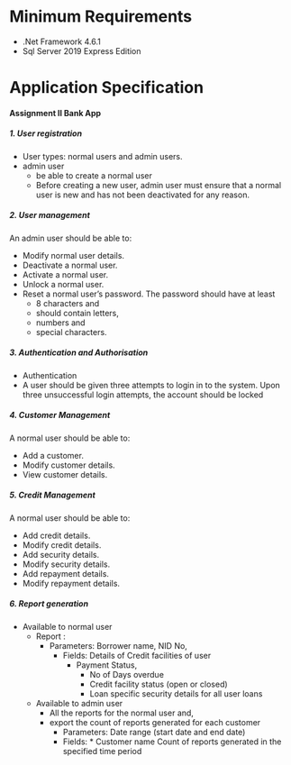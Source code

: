# Minimum Requirements
- .Net Framework 4.6.1
- Sql Server 2019 Express Edition


# Application Specification
#### Assignment II Bank App

##### 1. User registration
- User types: normal users and admin users.
- admin user 
     * be able to create a normal user
     * Before creating a new user, admin user must ensure that a normal user is new and has not been deactivated for any reason.
		
##### 2. User management
An admin user should be able to:
-  Modify normal user details.
- Deactivate a normal user.
- Activate a normal user.
- Unlock a normal user.
- Reset a normal user’s password. The password should have at least 
    * 8 characters and 
    * should contain letters, 
    * numbers and 
    * special characters.
##### 3. Authentication and Authorisation
- Authentication
-  A user should be given three attempts to login in to the system. Upon three unsuccessful login attempts, the account should be locked
	
##### 4. Customer Management
A normal user should be able to:
- Add a customer.
- Modify customer details.
-  View customer details.
##### 5. Credit Management
A normal user should be able to:
- Add credit details.
- Modify credit details.
- Add security details.
- Modify security details.
- Add repayment details.
- Modify repayment details.

##### 6. Report generation
- Available to normal user
    * Report : 
        * Parameters: Borrower name, NID No,
            * Fields: Details of Credit facilities of user
                * Payment Status, 
                    * No of Days overdue
                    * Credit facility status  (open or closed)
                    * Loan specific security details for all user loans
    * Available to admin user
        * All the reports for the normal user and,
        * export the count of reports generated for each customer
            * Parameters: Date range (start date and end date)
            *  Fields: 
                    * Customer name
Count of reports generated in the specified time period
